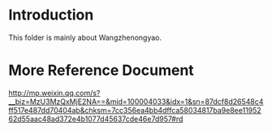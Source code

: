 # Introduction
This folder is mainly about Wangzhenongyao.

# More Reference Document
http://mp.weixin.qq.com/s?__biz=MzU3MzQxMjE2NA==&mid=100004033&idx=1&sn=87dcf8d26548c4ff517e487dd70404ab&chksm=7cc356ea4bb4dffca58034817ba9e8ee1195262d55aac48ad372e4b1077d45637cde46e7d957#rd
